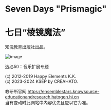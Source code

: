 # Seven Days "Prismagic"
# 七日“棱镜魔法”
知沅教育出版社出品。<br>

![image](https://github.com/user-attachments/assets/44dd8564-6636-459d-bca3-2c18afb726af)

选必50：音乐扩展专题

(c) 2012-2019 Happy Elements K.K.<br>
(c) 2023-2024 KSEP by CREAHATO.

教研所官网 https://ensemblestars.knowsource-educationandresearch.hatogen.hi.cn<br>
当有变动时此网站中内容优先且应以它为准。
